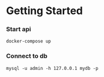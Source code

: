 # Getting Started

### Start api

`docker-compose up`

### Connect to db

`mysql -u admin -h 127.0.0.1 mydb -p`



